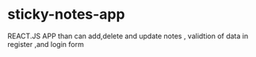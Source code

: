 # sticky-notes-app
REACT.JS APP than can add,delete and update notes , validtion of data in register ,and login form
